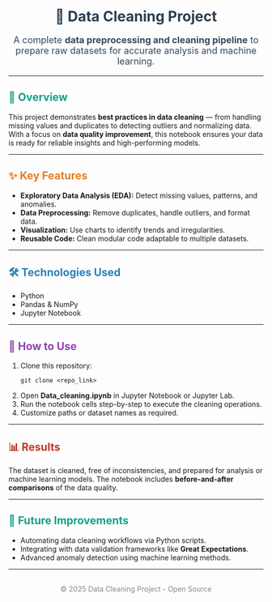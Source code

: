 <div align="center">
  <h1 style="color:#2c3e50;">🧹 Data Cleaning Project</h1>
  <p style="font-size:18px; color:#34495e;">
    A complete <b>data preprocessing and cleaning pipeline</b> to prepare raw datasets 
    for accurate analysis and machine learning.  
  </p>
</div>

---

<h2 style="color:#16a085;">📖 Overview</h2>
<p>
  This project demonstrates <b>best practices in data cleaning</b> — from handling 
  missing values and duplicates to detecting outliers and normalizing data.  
  With a focus on <b>data quality improvement</b>, this notebook ensures your data 
  is ready for reliable insights and high-performing models.
</p>

---

<h2 style="color:#e67e22;">✨ Key Features</h2>
<ul>
  <li><b>Exploratory Data Analysis (EDA):</b> Detect missing values, patterns, and anomalies.</li>
  <li><b>Data Preprocessing:</b> Remove duplicates, handle outliers, and format data.</li>
  <li><b>Visualization:</b> Use charts to identify trends and irregularities.</li>
  <li><b>Reusable Code:</b> Clean modular code adaptable to multiple datasets.</li>
</ul>

---

<h2 style="color:#2980b9;">🛠 Technologies Used</h2>
<ul>
  <li>Python</li>
  <li>Pandas & NumPy</li>
  <li>Jupyter Notebook</li>
</ul>

---

<h2 style="color:#8e44ad;">🚀 How to Use</h2>
<ol>
  <li>Clone this repository:
    <pre><code>git clone &lt;repo_link&gt;</code></pre>
  </li>
  <li>Open <b>Data_cleaning.ipynb</b> in Jupyter Notebook or Jupyter Lab.</li>
  <li>Run the notebook cells step-by-step to execute the cleaning operations.</li>
  <li>Customize paths or dataset names as required.</li>
</ol>

---

<h2 style="color:#c0392b;">📊 Results</h2>
<p>
  The dataset is cleaned, free of inconsistencies, and prepared for analysis or 
  machine learning models.  
  The notebook includes <b>before-and-after comparisons</b> of the data quality.
</p>

---

<h2 style="color:#16a085;">🔮 Future Improvements</h2>
<ul>
  <li>Automating data cleaning workflows via Python scripts.</li>
  <li>Integrating with data validation frameworks like <b>Great Expectations</b>.</li>
  <li>Advanced anomaly detection using machine learning methods.</li>
</ul>

---

<div align="center" style="margin-top:30px;">
  <p style="color:#7f8c8d;">© 2025 Data Cleaning Project - Open Source</p>
</div>
